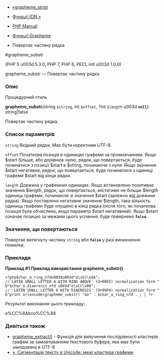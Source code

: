 - [«grapheme_strstr](function.grapheme-strstr.md)
- [Функції IDN »](ref.intl.idn.md)

- [PHP Manual](index.md)
- [Функції Grapheme](ref.intl.grapheme.md)
- Повертає частину рядка

#grapheme_substr

(PHP 5 u003d 5.3.0, PHP 7, PHP 8, PECL intl u003d 1.0.0)

grapheme_substr — Повертає частину рядка

### Опис

Процедурний стиль

**grapheme_substr**(string `$string`, int `$offset`, ?int `$length` u003d
**`null`**): string\|false

Повертає частину рядка.

### Список параметрів

`string`
Вхідний рядок. Має бути коректним UTF-8.

`offset`
Початкова позиція в одиницях графеми за промовчанням. Якщо $start більше,
або дорівнює нулю, рядок, що повертається, буде починатися з позиції $start в
$string, починаючи з нуля. Якщо значення $start негативне,
рядок, що повертається, буде починатися з одиниці графеми $start від кінця
рядки.

`length`
Довжина у графемних одиницях. Якщо встановлено позитивне значення $length,
рядок, що повертається, міститиме не більше $length одиниць графеми,
починаючи зі значення $start (залежно від довжини рядка). Якщо поставлено
негативне значення $length, така кількість одиниць графеми буде
опущено в кінці рядка (після того, як початкова позиція була
обчислено, якщо параметр $start негативний). Якщо $start означає
позицію за межами цього усічення, буде повернено **`false`**.

### Значення, що повертаються

Повертає витягнуту частину `string` або **`false`** у разі
виникнення помилки.

### Приклади

**Приклад #1 Приклад використання **grapheme_substr()****

` <?php$char_a_ring_nfdu003du003d"a\xCC\x8A"; //'LATIN SMALL LETTER A WITH RING ABOVE' (U+00E5) normalization form "D"$char_o_diaeresis_nfd u003d"o\xCC\x88"; // 'LATIN SMALL LETTER O WITH DIAERESIS' (U+00F6) normalization form "D"print urlencode(grapheme_substr( "ao" . $char_a_ring_nfd . ; | ?> `

Результат виконання цього прикладу:

a%CC%8Abco%CC%88

### Дивіться також

- [grapheme_extract()](function.grapheme-extract.md) - Функція для
вилучення послідовності кластерів графем за замовчуванням
текстового буфера, яка має бути закодована в UTF-8
- [»  Сегментація тексту в Unicode: межі кластера
графеми](http://unicode.org/reports/tr29/#Grapheme_Cluster_Boundaries)
